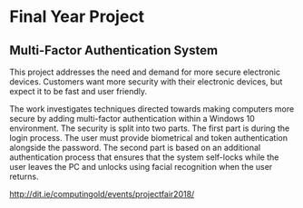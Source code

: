 # Final Year Project
## Multi-Factor Authentication System

This project addresses the need and demand for more secure electronic devices. Customers want more security with their electronic devices, but expect it to be fast and user friendly.  
 
The work investigates techniques directed towards making computers more secure by adding multi-factor authentication within a Windows 10 environment. The security is split into two parts. The first part is during the login process. The user must provide biometrical and token authentication alongside the password. The second part is based on an additional authentication process that ensures that the system self-locks while the user leaves the PC and unlocks using facial recognition when the user returns.


http://dit.ie/computingold/events/projectfair2018/
